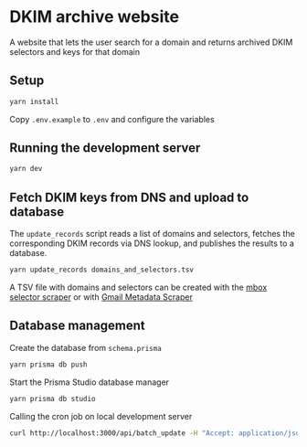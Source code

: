 # DKIM archive website

A website that lets the user search for a domain and returns archived DKIM selectors and keys for that domain

## Setup

```bash
yarn install
```

Copy `.env.example` to `.env` and configure the variables


## Running the development server

```bash
yarn dev
```

## Fetch DKIM keys from DNS and upload to database

The `update_records` script reads a list of domains and selectors, fetches the corresponding DKIM records via DNS lookup, and publishes the results to a database.

```bash
yarn update_records domains_and_selectors.tsv
```

A TSV file with domains and selectors can be created with the [mbox selector scraper](../util/mbox_selector_scraper.py)
or with [Gmail Metadata Scraper](https://github.com/zkemail/selector-scraper)

## Database management

Create the database from `schema.prisma`

```bash
yarn prisma db push
```

Start the Prisma Studio database manager

```bash
yarn prisma db studio
```

Calling the cron job on local development server

```bash
curl http://localhost:3000/api/batch_update -H "Accept: application/json" -H "Authorization: Bearer $CRON_SECRET"
```
